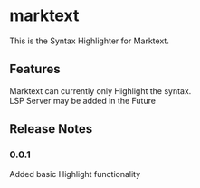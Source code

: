 # marktext

This is the Syntax Highlighter for Marktext.

## Features

Marktext can currently only Highlight the syntax.<br>
LSP Server may be added in the Future

## Release Notes

### 0.0.1

Added basic Highlight functionality
